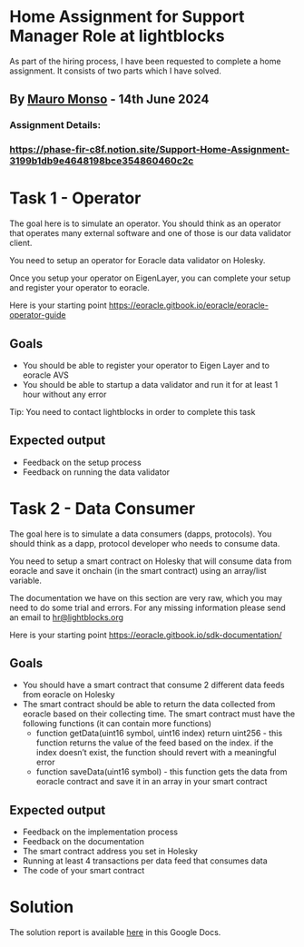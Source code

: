 # Home Assignment for Support Manager Role at lightblocks

As part of the hiring process, I have been requested to complete a home assignment. It consists of two parts which I have solved.
## By [Mauro Monso](https://www.linkedin.com/in/mauro-mons%C3%B3-1b9123b/) - 14th June 2024
### Assignment Details:
### https://phase-fir-c8f.notion.site/Support-Home-Assignment-3199b1db9e4648198bce354860460c2c


# Task 1 - Operator

The goal here is to simulate an operator. You should think as an operator that operates many external software and one of those is our data validator client.

You need to setup an operator for Eoracle data validator on Holesky.

Once you setup your operator on EigenLayer, you can complete your setup and register your operator to eoracle.

Here is your starting point https://eoracle.gitbook.io/eoracle/eoracle-operator-guide

## Goals

- You should be able to register your operator to Eigen Layer and to eoracle AVS
- You should be able to startup a data validator and run it for at least 1 hour without any error

Tip: You need to contact lightblocks in order to complete this task

## Expected output

- Feedback on the setup process
- Feedback on running the data validator

# Task 2 - Data Consumer

The goal here is to simulate a data consumers (dapps, protocols). You should think as a dapp, protocol developer who needs to consume data.

You need to setup a smart contract on Holesky that will consume data from eoracle and save it onchain (in the smart contract) using an array/list variable.

The documentation we have on this section are very raw, which you may need to do some trial and errors. For any missing information please send an email to [hr@lightblocks.org](mailto:hr@lightblocks.org)

Here is your starting point https://eoracle.gitbook.io/sdk-documentation/

## Goals

- You should have a smart contract that consume 2 different data feeds from eoracle on Holesky
- The smart contract should be able to return the data collected from eoracle based on their collecting time. The smart contract must have the following functions (it can contain more functions)
    - function getData(uint16 symbol, uint16 index) return uint256 - this function returns the value of the feed based on the index. if the index doesn’t exist, the function should revert with a meaningful error
    - function saveData(uint16 symbol) - this function gets the data from eoracle contract and save it in an array in your smart contract

## Expected output

- Feedback on the implementation process
- Feedback on the documentation
- The smart contract address you set in Holesky
- Running at least 4 transactions per data feed that consumes data
- The code of your smart contract


# Solution
The solution report is available [here](https://docs.google.com/document/d/17MLMz7zjKy1-J9iHSDH0sZQIZi4EEbjhKPUVdg9hJbU/edit#heading=h.58cr6xbhv7sw) in this Google Docs.
